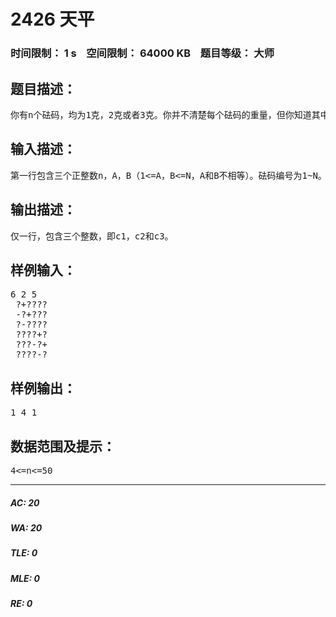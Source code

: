 # 2426 天平   
### 时间限制： 1 s&nbsp;&nbsp;&nbsp;&nbsp;空间限制： 64000 KB&nbsp;&nbsp;&nbsp;&nbsp;题目等级： 大师  
## 题目描述：  

<pre>
你有n个砝码，均为1克，2克或者3克。你并不清楚每个砝码的重量，但你知道其中一些砝码重量的大小关系。你把其中两个砝码A和B放在天平的左边，需要另外选出两个砝码放在天平的右边。问：有多少种选法使得天平的左边重(c1)、一样重(c2)、右边重(c3)？（只有结果保证惟一的选法才统计在内）
</pre>
  
  
## 输入描述：  

<pre>
第一行包含三个正整数n，A，B（1<=A，B<=N，A和B不相等）。砝码编号为1~N。以下n行包含重量关系矩阵，其中第i行第j个字符为加号“+”表示砝码i比砝码j重，减号“-”表示砝码i比砝码j轻，等号“=”表示砝码i和砝码j一样重，问号“?”表示二者的关系未知。存在一种情况符合该矩阵。
</pre>
  
  
## 输出描述：  

<pre>
仅一行，包含三个整数，即c1，c2和c3。
</pre>
  
  
## 样例输入：  

<pre>
6 2 5  
 ?+????  
 -?+???  
 ?-????  
 ????+?  
 ???-?+  
 ????-?
</pre>
  
  
## 样例输出：  

<pre>
1 4 1
</pre>
  
  
## 数据范围及提示：  

<pre>
4<=n<=50
</pre>
  
  
***  

##### AC: 20  
##### WA: 20  
##### TLE: 0  
##### MLE: 0  
##### RE: 0  
